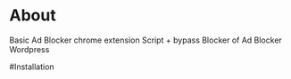# About
Basic Ad Blocker chrome extension Script + bypass Blocker of Ad Blocker Wordpress

#Installation
